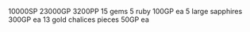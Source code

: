 10000SP
23000GP
3200PP
15 gems
	5 ruby 100GP ea
	5 large sapphires 300GP ea
13 gold chalices pieces 50GP ea

